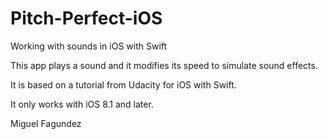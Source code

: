# Pitch-Perfect-iOS
Working with sounds in iOS with Swift

This app plays a sound and it modifies its speed to simulate sound effects.

It is based on a tutorial from Udacity for iOS with Swift.

It only works with iOS 8.1 and later.

Miguel Fagundez

